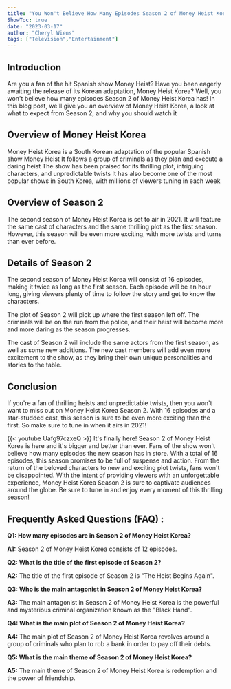 ```yaml
---
title: "You Won't Believe How Many Episodes Season 2 of Money Heist Korea Has!"
ShowToc: true 
date: "2023-03-17"
author: "Cheryl Wiens" 
tags: ["Television","Entertainment"]
---
```

## Introduction 
Are you a fan of the hit Spanish show Money Heist? Have you been eagerly awaiting the release of its Korean adaptation, Money Heist Korea? Well, you won't believe how many episodes Season 2 of Money Heist Korea has! In this blog post, we'll give you an overview of Money Heist Korea, a look at what to expect from Season 2, and why you should watch it 

## Overview of Money Heist Korea 
Money Heist Korea is a South Korean adaptation of the popular Spanish show Money Heist It follows a group of criminals as they plan and execute a daring heist The show has been praised for its thrilling plot, intriguing characters, and unpredictable twists It has also become one of the most popular shows in South Korea, with millions of viewers tuning in each week 

## Overview of Season 2 
The second season of Money Heist Korea is set to air in 2021. It will feature the same cast of characters and the same thrilling plot as the first season. However, this season will be even more exciting, with more twists and turns than ever before. 

## Details of Season 2 
The second season of Money Heist Korea will consist of 16 episodes, making it twice as long as the first season. Each episode will be an hour long, giving viewers plenty of time to follow the story and get to know the characters. 

The plot of Season 2 will pick up where the first season left off. The criminals will be on the run from the police, and their heist will become more and more daring as the season progresses. 

The cast of Season 2 will include the same actors from the first season, as well as some new additions. The new cast members will add even more excitement to the show, as they bring their own unique personalities and stories to the table. 

## Conclusion 
If you're a fan of thrilling heists and unpredictable twists, then you won't want to miss out on Money Heist Korea Season 2. With 16 episodes and a star-studded cast, this season is sure to be even more exciting than the first. So make sure to tune in when it airs in 2021!

{{< youtube Uafg97czxeQ >}} 
It's finally here! Season 2 of Money Heist Korea is here and it's bigger and better than ever. Fans of the show won't believe how many episodes the new season has in store. With a total of 16 episodes, this season promises to be full of suspense and action. From the return of the beloved characters to new and exciting plot twists, fans won't be disappointed. With the intent of providing viewers with an unforgettable experience, Money Heist Korea Season 2 is sure to captivate audiences around the globe. Be sure to tune in and enjoy every moment of this thrilling season!

## Frequently Asked Questions (FAQ) :
**Q1: How many episodes are in Season 2 of Money Heist Korea?**

**A1:** Season 2 of Money Heist Korea consists of 12 episodes.

**Q2: What is the title of the first episode of Season 2?**

**A2:** The title of the first episode of Season 2 is "The Heist Begins Again".

**Q3: Who is the main antagonist in Season 2 of Money Heist Korea?**

**A3:** The main antagonist in Season 2 of Money Heist Korea is the powerful and mysterious criminal organization known as the "Black Hand".

**Q4: What is the main plot of Season 2 of Money Heist Korea?**

**A4:** The main plot of Season 2 of Money Heist Korea revolves around a group of criminals who plan to rob a bank in order to pay off their debts.

**Q5: What is the main theme of Season 2 of Money Heist Korea?**

**A5:** The main theme of Season 2 of Money Heist Korea is redemption and the power of friendship.



